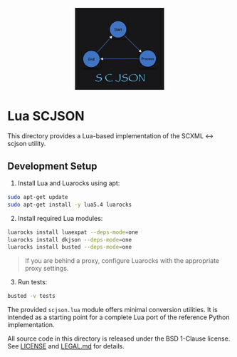 <p align="center"><img src="https://raw.githubusercontent.com/SoftOboros/scjson/main/scjson.png" alt="scjson logo" width="200"/></p>

# Lua SCJSON

This directory provides a Lua-based implementation of the SCXML ↔ scjson utility.

## Development Setup

1. Install Lua and Luarocks using apt:

```bash
sudo apt-get update
sudo apt-get install -y lua5.4 luarocks
```

2. Install required Lua modules:

```bash
luarocks install luaexpat --deps-mode=one
luarocks install dkjson --deps-mode=one
luarocks install busted --deps-mode=one
```

> If you are behind a proxy, configure Luarocks with the appropriate proxy settings.

3. Run tests:

```bash
busted -v tests
```

The provided `scjson.lua` module offers minimal conversion utilities. It is intended as a starting point for a complete Lua port of the reference Python implementation.

All source code in this directory is released under the BSD 1-Clause license. See [LICENSE](./LICENSE) and [LEGAL.md](./LEGAL.md) for details.
